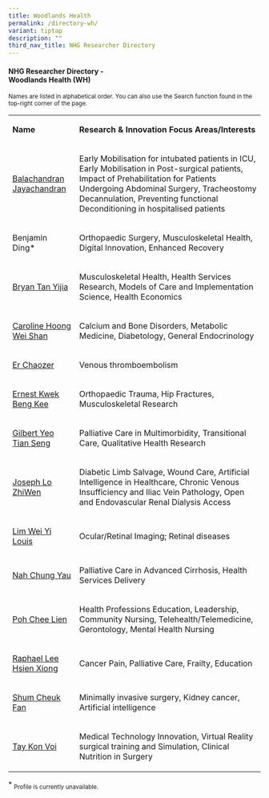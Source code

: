 ```yaml
---
title: Woodlands Health
permalink: /directory-wh/
variant: tiptap
description: ""
third_nav_title: NHG Researcher Directory
---
```

<h4><strong>NHG Researcher Directory -<br>Woodlands Health (WH)</strong></h4>
<p><sup>Names are listed in alphabetical order. You can also use the Search function found in the top-right corner of the page.</sup>
</p>
<p></p>
<table style="minWidth: 50px">
<colgroup>
<col>
<col>
</colgroup>
<tbody>
<tr>
<td rowspan="1" colspan="1">
<p><strong>Name</strong>
</p>
</td>
<td rowspan="1" colspan="1">
<p><strong>Research&nbsp;&amp; Innovation&nbsp;Focus Areas/Interests</strong>
</p>
</td>
</tr>
<tr>
<td rowspan="1" colspan="1">
<p><a href="/files/Researcher Directory/WH/WHC___Balachandran_Jayachandran_v1223.pdf" rel="noopener noreferrer nofollow" target="_blank">Balachandran Jayachandran</a>
</p>
</td>
<td rowspan="1" colspan="1">
<p>Early Mobilisation for intubated patients in ICU, Early Mobilisation in
Post-surgical patients, Impact of Prehabilitation for Patients Undergoing
Abdominal Surgery, Tracheostomy Decannulation, Preventing functional Deconditioning
in hospitalised patients</p>
</td>
</tr>
<tr>
<td rowspan="1" colspan="1">
<p>Benjamin Ding*</p>
</td>
<td rowspan="1" colspan="1">
<p>Orthopaedic Surgery, Musculoskeletal Health, Digital Innovation, Enhanced
Recovery</p>
</td>
</tr>
<tr>
<td rowspan="1" colspan="1">
<p><a href="/files/Researcher Directory/WH/WHC___Bryan_Tan_Yijia_v0624.pdf" rel="noopener noreferrer nofollow" target="_blank">Bryan Tan Yijia</a>
</p>
</td>
<td rowspan="1" colspan="1">
<p>Musculoskeletal Health, Health Services Research, Models of Care and Implementation
Science, Health Economics</p>
</td>
</tr>
<tr>
<td rowspan="1" colspan="1">
<p><a href="/files/Researcher Directory/WH/WHC___Caroline_Hoong_Wei_Shan_v0624.pdf" rel="noopener noreferrer nofollow" target="_blank">Caroline Hoong Wei Shan</a>
</p>
</td>
<td rowspan="1" colspan="1">
<p>Calcium and Bone Disorders, Metabolic Medicine, Diabetology, General Endocrinology</p>
</td>
</tr>
<tr>
<td rowspan="1" colspan="1">
<p><a href="/files/Researcher Directory/WH/WHC___Er_Chaozer_v0624.pdf" rel="noopener noreferrer nofollow" target="_blank">Er Chaozer</a>
</p>
</td>
<td rowspan="1" colspan="1">
<p>Venous thromboembolism</p>
</td>
</tr>
<tr>
<td rowspan="1" colspan="1">
<p><a href="/files/Researcher Directory/WH/WHC___Ernest_Kwek_Beng_Kee_v0624.pdf" rel="noopener noreferrer nofollow" target="_blank">Ernest Kwek Beng Kee</a>
</p>
</td>
<td rowspan="1" colspan="1">
<p>Orthopaedic Trauma, Hip Fractures, Musculoskeletal Research</p>
</td>
</tr>
<tr>
<td rowspan="1" colspan="1">
<p><a href="/files/Researcher Directory/WH/WHC___Gilbert_Yeo_Tian_Seng_v0624.pdf" rel="noopener noreferrer nofollow" target="_blank">Gilbert Yeo Tian Seng</a>
</p>
</td>
<td rowspan="1" colspan="1">
<p>Palliative Care in Multimorbidity, Transitional Care, Qualitative Health
Research</p>
</td>
</tr>
<tr>
<td rowspan="1" colspan="1">
<p><a href="/files/Researcher Directory/WH/WHC___Joseph_Lo_ZhiWen_v0624.pdf" rel="noopener noreferrer nofollow" target="_blank">Joseph Lo ZhiWen</a>
</p>
</td>
<td rowspan="1" colspan="1">
<p>Diabetic Limb Salvage, Wound Care, Artificial Intelligence in Healthcare,
Chronic Venous Insufficiency and Iliac Vein Pathology, Open and Endovascular
Renal Dialysis Access&nbsp;</p>
</td>
</tr>
<tr>
<td rowspan="1" colspan="1">
<p><a href="/files/Researcher Directory/WH/WHC___Lim_Wei_Yi_Louis_v1223.pdf" rel="noopener noreferrer nofollow" target="_blank">Lim Wei Yi Louis</a>
</p>
</td>
<td rowspan="1" colspan="1">
<p>Ocular/Retinal Imaging; Retinal diseases</p>
</td>
</tr>
<tr>
<td rowspan="1" colspan="1">
<p><a href="/files/Researcher Directory/WH/WHC___Nah_Chung_Yau_v0624.pdf" rel="noopener noreferrer nofollow" target="_blank">Nah Chung Yau</a>
</p>
</td>
<td rowspan="1" colspan="1">
<p>Palliative Care in Advanced Cirrhosis, Health Services Delivery</p>
</td>
</tr>
<tr>
<td rowspan="1" colspan="1">
<p><a href="/files/Researcher Directory/WH/WHC___Poh_Chee_Lien_v0624.pdf" rel="noopener noreferrer nofollow" target="_blank">Poh Chee Lien</a>
</p>
</td>
<td rowspan="1" colspan="1">
<p>Health Professions Education, Leadership, Community Nursing, Telehealth/Telemedicine,
Gerontology, Mental Health Nursing</p>
</td>
</tr>
<tr>
<td rowspan="1" colspan="1">
<p><a href="/files/Researcher Directory/WH/WHC___Raphael_Lee_Hsien_Xiong_v1223.pdf" rel="noopener noreferrer nofollow" target="_blank">Raphael Lee Hsien Xiong</a>
</p>
</td>
<td rowspan="1" colspan="1">
<p>Cancer Pain, Palliative Care, Frailty, Education</p>
</td>
</tr>
<tr>
<td rowspan="1" colspan="1">
<p><a href="/files/Researcher Directory/WH/WHC___Shum_Cheuk_Fan_v0624_1.pdf" rel="noopener noreferrer nofollow" target="_blank">Shum Cheuk Fan</a>
</p>
</td>
<td rowspan="1" colspan="1">
<p>Minimally invasive surgery, Kidney cancer, Artificial intelligence</p>
</td>
</tr>
<tr>
<td rowspan="1" colspan="1">
<p><a href="/files/Researcher Directory/WH/WHC___Tay_Kon_Voi_v1223.pdf" rel="noopener noreferrer nofollow" target="_blank">Tay Kon Voi</a>
</p>
</td>
<td rowspan="1" colspan="1">
<p>Medical Technology Innovation, Virtual Reality surgical training and Simulation,
Clinical Nutrition in Surgery</p>
</td>
</tr>
</tbody>
</table>
<p></p>
<p>* <sub>Profile is currently unavailable.</sub>
</p>
<p></p>